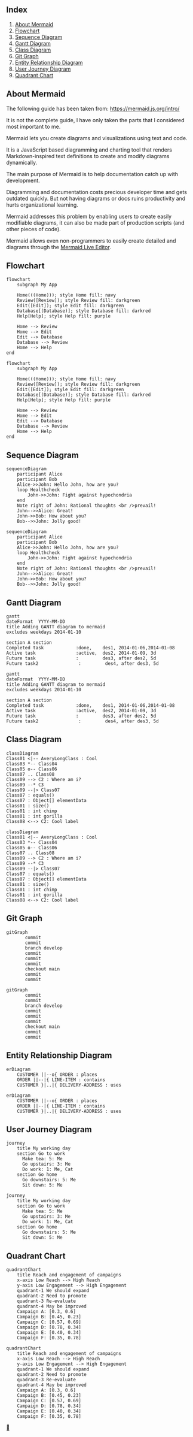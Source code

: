 ## Index

1. [About Mermaid](#about-mermaid)
2. [Flowchart](#flowchart)
3. [Sequence Diagram](#sequence-diagram)
4. [Gantt Diagram](#gantt-diagram)
5. [Class Diagram](#class-diagram)
6. [Git Graph](#git-graph)
7. [Entity Relationship Diagram](#entity-relationship-diagram)
8. [User Journey Diagram](#user-journey-diagram)
9. [Quadrant Chart](#quadrant-chart)

## About Mermaid

The following guide has been taken from: https://mermaid.js.org/intro/

It is not the complete guide, I have only taken the parts that I considered most important to me.

Mermaid lets you create diagrams and visualizations using text and code.

It is a JavaScript based diagramming and charting tool that renders Markdown-inspired text definitions to create and modify diagrams dynamically.

The main purpose of Mermaid is to help documentation catch up with development.

Diagramming and documentation costs precious developer time and gets outdated quickly. But not having diagrams or docs ruins productivity and hurts organizational learning.

Mermaid addresses this problem by enabling users to create easily modifiable diagrams, it can also be made part of production scripts (and other pieces of code).

Mermaid allows even non-programmers to easily create detailed and diagrams through the [Mermaid Live Editor](https://mermaid.live/).

## Flowchart

```
flowchart
    subgraph My App

    Home(((Home))); style Home fill: navy
    Review([Review]); style Review fill: darkgreen
    Edit([Edit]); style Edit fill: darkgreen
    Database[(Database)]; style Database fill: darkred
    Help[Help]; style Help fill: purple

    Home --> Review
    Home --> Edit
    Edit --> Database
    Database --> Review
    Home --> Help
end
```

```mermaid
flowchart
    subgraph My App

    Home(((Home))); style Home fill: navy
    Review([Review]); style Review fill: darkgreen
    Edit([Edit]); style Edit fill: darkgreen
    Database[(Database)]; style Database fill: darkred
    Help[Help]; style Help fill: purple

    Home --> Review
    Home --> Edit
    Edit --> Database
    Database --> Review
    Home --> Help
end
```

## Sequence Diagram

```
sequenceDiagram
    participant Alice
    participant Bob
    Alice->>John: Hello John, how are you?
    loop Healthcheck
        John->>John: Fight against hypochondria
    end
    Note right of John: Rational thoughts <br />prevail!
    John-->>Alice: Great!
    John->>Bob: How about you?
    Bob-->>John: Jolly good!
```

```mermaid
sequenceDiagram
    participant Alice
    participant Bob
    Alice->>John: Hello John, how are you?
    loop Healthcheck
        John->>John: Fight against hypochondria
    end
    Note right of John: Rational thoughts <br />prevail!
    John-->>Alice: Great!
    John->>Bob: How about you?
    Bob-->>John: Jolly good!
```

## Gantt Diagram

```
gantt
dateFormat  YYYY-MM-DD
title Adding GANTT diagram to mermaid
excludes weekdays 2014-01-10

section A section
Completed task            :done,    des1, 2014-01-06,2014-01-08
Active task               :active,  des2, 2014-01-09, 3d
Future task               :         des3, after des2, 5d
Future task2               :         des4, after des3, 5d
```

```mermaid
gantt
dateFormat  YYYY-MM-DD
title Adding GANTT diagram to mermaid
excludes weekdays 2014-01-10

section A section
Completed task            :done,    des1, 2014-01-06,2014-01-08
Active task               :active,  des2, 2014-01-09, 3d
Future task               :         des3, after des2, 5d
Future task2               :         des4, after des3, 5d
```

## Class Diagram

```
classDiagram
Class01 <|-- AveryLongClass : Cool
Class03 *-- Class04
Class05 o-- Class06
Class07 .. Class08
Class09 --> C2 : Where am i?
Class09 --* C3
Class09 --|> Class07
Class07 : equals()
Class07 : Object[] elementData
Class01 : size()
Class01 : int chimp
Class01 : int gorilla
Class08 <--> C2: Cool label
```

```mermaid
classDiagram
Class01 <|-- AveryLongClass : Cool
Class03 *-- Class04
Class05 o-- Class06
Class07 .. Class08
Class09 --> C2 : Where am i?
Class09 --* C3
Class09 --|> Class07
Class07 : equals()
Class07 : Object[] elementData
Class01 : size()
Class01 : int chimp
Class01 : int gorilla
Class08 <--> C2: Cool label
```

## Git Graph

```
gitGraph
       commit
       commit
       branch develop
       commit
       commit
       commit
       checkout main
       commit
       commit
```

```mermaid
gitGraph
       commit
       commit
       branch develop
       commit
       commit
       commit
       checkout main
       commit
       commit
```

## Entity Relationship Diagram

```
erDiagram
    CUSTOMER ||--o{ ORDER : places
    ORDER ||--|{ LINE-ITEM : contains
    CUSTOMER }|..|{ DELIVERY-ADDRESS : uses
```

```mermaid
erDiagram
    CUSTOMER ||--o{ ORDER : places
    ORDER ||--|{ LINE-ITEM : contains
    CUSTOMER }|..|{ DELIVERY-ADDRESS : uses
```

## User Journey Diagram

```
journey
    title My working day
    section Go to work
      Make tea: 5: Me
      Go upstairs: 3: Me
      Do work: 1: Me, Cat
    section Go home
      Go downstairs: 5: Me
      Sit down: 5: Me
```

```mermaid
journey
    title My working day
    section Go to work
      Make tea: 5: Me
      Go upstairs: 3: Me
      Do work: 1: Me, Cat
    section Go home
      Go downstairs: 5: Me
      Sit down: 5: Me
```

## Quadrant Chart

```
quadrantChart
    title Reach and engagement of campaigns
    x-axis Low Reach --> High Reach
    y-axis Low Engagement --> High Engagement
    quadrant-1 We should expand
    quadrant-2 Need to promote
    quadrant-3 Re-evaluate
    quadrant-4 May be improved
    Campaign A: [0.3, 0.6]
    Campaign B: [0.45, 0.23]
    Campaign C: [0.57, 0.69]
    Campaign D: [0.78, 0.34]
    Campaign E: [0.40, 0.34]
    Campaign F: [0.35, 0.78]
```

```mermaid
quadrantChart
    title Reach and engagement of campaigns
    x-axis Low Reach --> High Reach
    y-axis Low Engagement --> High Engagement
    quadrant-1 We should expand
    quadrant-2 Need to promote
    quadrant-3 Re-evaluate
    quadrant-4 May be improved
    Campaign A: [0.3, 0.6]
    Campaign B: [0.45, 0.23]
    Campaign C: [0.57, 0.69]
    Campaign D: [0.78, 0.34]
    Campaign E: [0.40, 0.34]
    Campaign F: [0.35, 0.78]
```

<link rel="stylesheet" href="./../../README.css">
<a class="scrollup" href="#top">&#x1F53C</a>